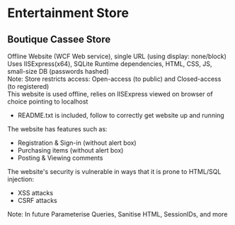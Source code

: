 # Entertainment Store
## Boutique Cassee Store
Offline Website (WCF Web service), single URL (using display: none/block) <br />
Uses IISExpress(x64), SQLite Runtime dependencies, HTML, CSS, JS, small-size DB (passwords hashed) <br />
Note: Store restricts access: Open-access (to public) and Closed-access (to registered) <br />
This website is used offline, relies on IISExpress viewed on browser of choice pointing to localhost <br />
* README.txt is included, follow to correctly get website up and running <br />

The website has features such as: <br />
* Registration & Sign-in (without alert box) <br />
* Purchasing items (without alert box) <br />
* Posting & Viewing comments <br />

The website's security is vulnerable in ways that it is prone to HTML/SQL injection: <br />
* XSS attacks <br />
* CSRF attacks <br />

Note: In future Parameterise Queries, Sanitise HTML, SessionIDs, and more <br />

